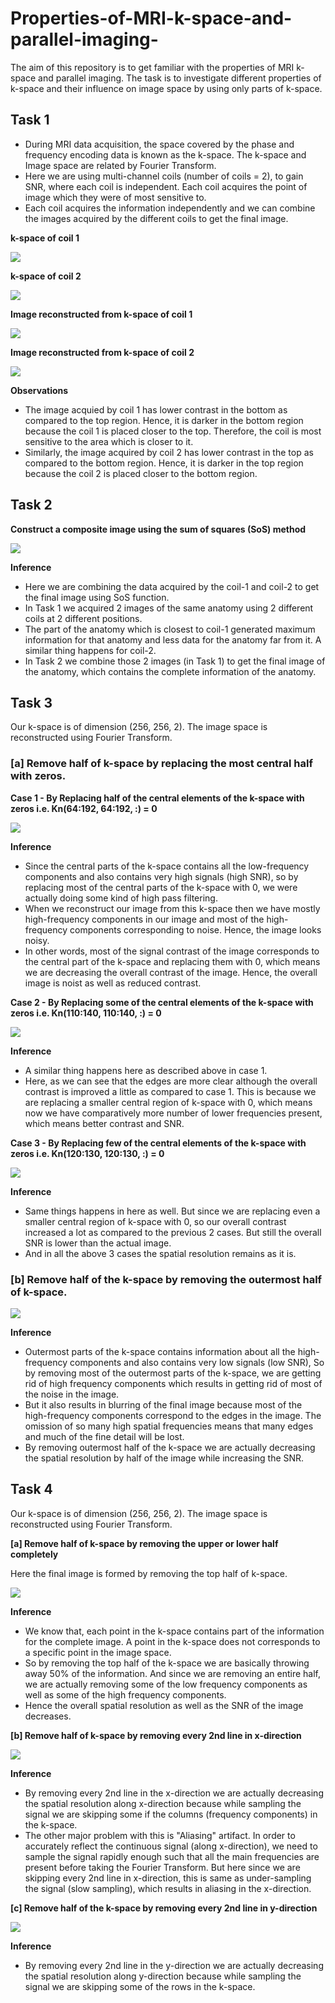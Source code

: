 # Properties-of-MRI-k-space-and-parallel-imaging-
The aim of this repository is to get familiar with the properties of MRI k-space and parallel imaging. The task is to investigate different properties of k-space and their influence on image space by using only parts of k-space.

## Task 1

* During MRI data acquisition, the space covered by the phase and frequency encoding data is known as the k-space. The k-space and Image space are related by Fourier Transform.
* Here we are using multi-channel coils (number of coils = 2), to gain SNR, where each coil is independent. Each coil acquires the point of image which they were of most sensitive to.
* Each coil acquires the information independently and we can combine the images acquired by the different coils to get the final image.

**k-space of coil 1**     

![](Image_Plots/Task_1/1_k_space_coil1.png) 

**k-space of coil 2**

![](Image_Plots/Task_1/2_k_space_coil2.png)

**Image reconstructed from k-space of coil 1**

![](Image_Plots/Task_1/Image_coil1.png) 

**Image reconstructed from k-space of coil 2**

![](Image_Plots/Task_1/Image_coil2.png)

**Observations**

* The image acquied by coil 1 has lower contrast in the bottom as compared to the top region. Hence, it is darker in the bottom region because the coil 1 is placed closer to the top. Therefore, the coil is most sensitive to the area which is closer to it.
* Similarly, the image acquired by coil 2 has lower contrast in the top as compared to the bottom region. Hence, it is darker in the top region because the coil 2 is placed closer to the bottom region.

## Task 2

**Construct a composite image using the sum of squares (SoS) method**

![](Image_Plots/Task_2/MRI.png)

**Inference**

* Here we are combining the data acquired by the coil-1 and coil-2 to get the final image using SoS function.
* In Task 1 we acquired 2 images of the same anatomy using 2 different coils at 2 different positions.
* The part of the anatomy which is closest to coil-1 generated maximum information for that anatomy and less data for the anatomy far from it. A similar thing happens for coil-2.
* In Task 2 we combine those 2 images (in Task 1) to get the final image of the anatomy, which contains the complete information of the anatomy.

## Task 3

Our k-space is of dimension (256, 256, 2). The image space is reconstructed using Fourier Transform.

### [a] Remove half of k-space by replacing the most central half with zeros.

**Case 1 - By Replacing half of the central elements of the k-space with zeros i.e. Kn(64:192, 64:192, :) = 0**

![](Image_Plots/Task_3/1_Removing64_192.png)

**Inference**
* Since the central parts of the k-space contains all the low-frequency components and also contains very high signals (high SNR), so by replacing most of the central parts of the k-space with 0, we were actually doing some kind of high pass filtering.
* When we reconstruct our image from this k-space then we have mostly high-frequency components in our image and most of the high-frequency components corresponding to noise. Hence, the image looks noisy.
* In other words, most of the signal contrast of the image corresponds to the central part of the k-space and replacing them with 0, which means we are decreasing the overall contrast of the image. Hence, the overall image is noist as well as reduced contrast.

**Case 2 - By Replacing some of the central elements of the k-space with zeros i.e. Kn(110:140, 110:140, :) = 0**

![](Image_Plots/Task_3/2_Removing110_140.png)

**Inference**
* A similar thing happens here as described above in case 1.
* Here, as we can see that the edges are more clear although the overall contrast is improved a little as compared to case 1. This is because we are replacing a smaller central region of k-space with 0, which means now we have comparatively more number of lower frequencies present, which means better contrast and SNR.

**Case 3 - By Replacing few of the central elements of the k-space with zeros i.e. Kn(120:130, 120:130, :) = 0**

![](Image_Plots/Task_3/3_Removing120_130.png)

**Inference**
* Same things happens in here as well. But since we are replacing even a smaller central region of k-space with 0, so our overall contrast increased a lot as compared to the previous 2 cases. But still the overall SNR is lower than the actual image.
* And in all the above 3 cases the spatial resolution remains as it is.

### [b] Remove half of the k-space by removing the outermost half of k-space.

![](Image_Plots/Task_3/b.png)

**Inference**
* Outermost parts of the k-space contains information about all the high-frequency components and also contains very low signals (low SNR), So by removing most of the outermost parts of the k-space, we are getting rid of high frequency components which results in getting rid of most of the noise in the image.
* But it also results in blurring of the final image because most of the high-frequency components correspond to the edges in the image. The omission of so many high spatial frequencies means that many edges and much of the fine detail will be lost.
* By removing outermost half of the k-space we are actually decreasing the spatial resolution by half of the image while increasing the SNR.

## Task 4

Our k-space is of dimension (256, 256, 2). The image space is reconstructed using Fourier Transform.

**[a] Remove half of k-space by removing the upper or lower half completely**

Here the final image is formed by removing the top half of k-space.

![](Image_Plots/Task_4/a.png)

**Inference**
* We know that, each point in the k-space contains part of the information for the complete image. A point in the k-space does not corresponds to a specific point in the image space.
* So by removing the top half of the k-space we are basically throwing away 50% of the information. And since we are removing an entire half, we are actually removing some of the low frequency components as well as some of the high frequency components.
* Hence the overall spatial resolution as well as the SNR of the image decreases.

**[b] Remove half of k-space by removing every 2nd line in x-direction**

![](Image_Plots/Task_4/b.png)

**Inference**
* By removing every 2nd line in the x-direction we are actually decreasing the spatial resolution along x-direction because while sampling the signal we are skipping some if the columns (frequency components) in the k-space.
* The other major problem with this is "Aliasing" artifact. In order to accurately reflect the continuous signal (along x-direction), we need to sample the signal rapidly enough such that all the main frequencies are present before taking the Fourier Transform. But here since we are skipping every 2nd line in x-direction, this is same as under-sampling the signal (slow sampling), which results in aliasing in the x-direction.

**[c] Remove half of the k-space by removing every 2nd line in y-direction**

![](Image_Plots/Task_4/c.png)

**Inference**
* By removing every 2nd line in the y-direction we are actually decreasing the spatial resolution along y-direction because while sampling the signal we are skipping some of the rows in the k-space.
